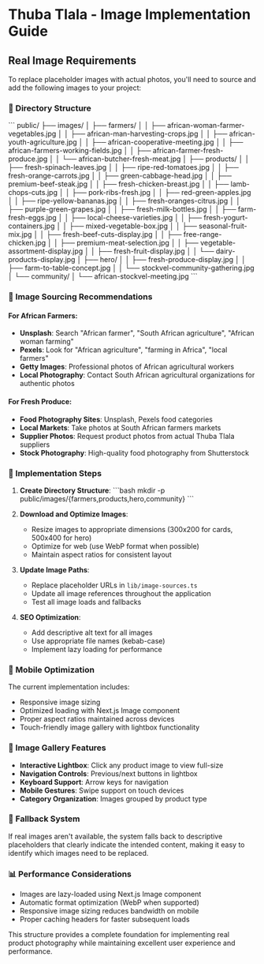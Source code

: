 # Thuba Tlala - Image Implementation Guide

## Real Image Requirements

To replace placeholder images with actual photos, you'll need to source and add the following images to your project:

### 📁 Directory Structure
\`\`\`
public/
├── images/
│   ├── farmers/
│   │   ├── african-woman-farmer-vegetables.jpg
│   │   ├── african-man-harvesting-crops.jpg
│   │   ├── african-youth-agriculture.jpg
│   │   ├── african-cooperative-meeting.jpg
│   │   ├── african-farmers-working-fields.jpg
│   │   ├── african-farmer-fresh-produce.jpg
│   │   └── african-butcher-fresh-meat.jpg
│   ├── products/
│   │   ├── fresh-spinach-leaves.jpg
│   │   ├── ripe-red-tomatoes.jpg
│   │   ├── fresh-orange-carrots.jpg
│   │   ├── green-cabbage-head.jpg
│   │   ├── premium-beef-steak.jpg
│   │   ├── fresh-chicken-breast.jpg
│   │   ├── lamb-chops-cuts.jpg
│   │   ├── pork-ribs-fresh.jpg
│   │   ├── red-green-apples.jpg
│   │   ├── ripe-yellow-bananas.jpg
│   │   ├── fresh-oranges-citrus.jpg
│   │   ├── purple-green-grapes.jpg
│   │   ├── fresh-milk-bottles.jpg
│   │   ├── farm-fresh-eggs.jpg
│   │   ├── local-cheese-varieties.jpg
│   │   ├── fresh-yogurt-containers.jpg
│   │   ├── mixed-vegetable-box.jpg
│   │   ├── seasonal-fruit-mix.jpg
│   │   ├── fresh-beef-cuts-display.jpg
│   │   ├── free-range-chicken.jpg
│   │   ├── premium-meat-selection.jpg
│   │   ├── vegetable-assortment-display.jpg
│   │   ├── fresh-fruit-display.jpg
│   │   └── dairy-products-display.jpg
│   ├── hero/
│   │   ├── fresh-produce-display.jpg
│   │   ├── farm-to-table-concept.jpg
│   │   └── stockvel-community-gathering.jpg
│   └── community/
│       └── african-stockvel-meeting.jpg
\`\`\`

### 📸 Image Sourcing Recommendations

#### For African Farmers:
- **Unsplash**: Search "African farmer", "South African agriculture", "African woman farming"
- **Pexels**: Look for "African agriculture", "farming in Africa", "local farmers"
- **Getty Images**: Professional photos of African agricultural workers
- **Local Photography**: Contact South African agricultural organizations for authentic photos

#### For Fresh Produce:
- **Food Photography Sites**: Unsplash, Pexels food categories
- **Local Markets**: Take photos at South African farmers markets
- **Supplier Photos**: Request product photos from actual Thuba Tlala suppliers
- **Stock Photography**: High-quality food photography from Shutterstock

### 🔧 Implementation Steps

1. **Create Directory Structure**:
   \`\`\`bash
   mkdir -p public/images/{farmers,products,hero,community}
   \`\`\`

2. **Download and Optimize Images**:
   - Resize images to appropriate dimensions (300x200 for cards, 500x400 for hero)
   - Optimize for web (use WebP format when possible)
   - Maintain aspect ratios for consistent layout

3. **Update Image Paths**:
   - Replace placeholder URLs in `lib/image-sources.ts`
   - Update all image references throughout the application
   - Test all image loads and fallbacks

4. **SEO Optimization**:
   - Add descriptive alt text for all images
   - Use appropriate file names (kebab-case)
   - Implement lazy loading for performance

### 📱 Mobile Optimization

The current implementation includes:
- Responsive image sizing
- Optimized loading with Next.js Image component
- Proper aspect ratios maintained across devices
- Touch-friendly image gallery with lightbox functionality

### 🎨 Image Gallery Features

- **Interactive Lightbox**: Click any product image to view full-size
- **Navigation Controls**: Previous/next buttons in lightbox
- **Keyboard Support**: Arrow keys for navigation
- **Mobile Gestures**: Swipe support on touch devices
- **Category Organization**: Images grouped by product type

### 🔄 Fallback System

If real images aren't available, the system falls back to descriptive placeholders that clearly indicate the intended content, making it easy to identify which images need to be replaced.

### 📊 Performance Considerations

- Images are lazy-loaded using Next.js Image component
- Automatic format optimization (WebP when supported)
- Responsive image sizing reduces bandwidth on mobile
- Proper caching headers for faster subsequent loads

This structure provides a complete foundation for implementing real product photography while maintaining excellent user experience and performance.
